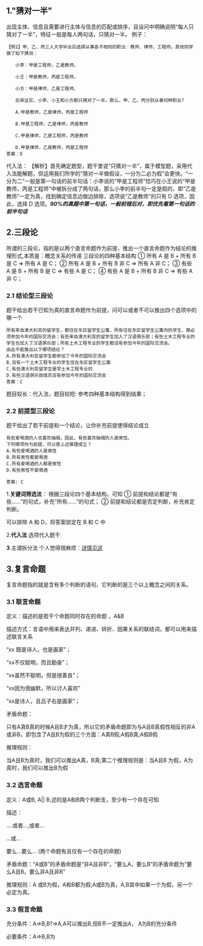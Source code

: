## 1."猜对一半"

出现主体、信息且需要进行主体与信息的匹配或排序，且设问中明确说明“每人只猜对了一半”，特征一般是每人两句话，只猜对一半。
例子：

```
【例1】甲、乙、丙三人大学毕业后选择从事各不相同的职业：教师、律师、工程师。其他同学做了如下猜测：

　　小李：甲是工程师，乙是教师。

　　小王：甲是教师，丙是工程师。

　　小方：甲是律师，乙是工程师。

　　后来证实，小李、小王和小方都只猜对了一半。那么，甲、乙、丙分别从事何种职业?

　　A.甲是教师，乙是律师，丙是工程师

　　B.甲是工程师，乙是律师，丙是教师

　　C.甲是律师，乙是工程师，丙是教师

　　D.甲是律师，乙是教师，丙是工程师
答案：D
```

代入法：
【解析】首先确定题型，题干里说“只猜对一半”，属于模型题，采用代入法能解题，但运用我们所学的“猜对一半做假设，一分为二必为假”会更快。“一分为二”一般是第一句话的前半句话：小李说的“甲是工程师”恰巧在小王说的“甲是教师，丙是工程师”中被拆分成了两句话，那么小李的前半句一定是假的，即“乙是教师”一定为真，找到确定信息边做边排除，选项说“乙是教师”的只有 D 选项，因此，选择 D 选项。**_90%的真题中第一句话，一般前错后对，即优先看第一句话的前半句话_**

## 2.三段论

所谓的三段论，指的是以两个直言命题作为前提，推出一个直言命题作为结论的推理形式,本质是：概念关系的传递
三段论的四种基本结构
① 所有 A 是 B + 所有 B 是 C ⇒ 所有 A 是 C；
② 所有 A 是 B + 所有 B 非 C ⇒ 所有 A 非 C；
③ 有些 A 是 B + 所有 B 是 C ⇒ 有些 A 是 C；
④ 有些 A 是 B + 所有 B 非 C ⇒ 有些 A 非 C；

### 2.1 结论型三段论

题干给出若干已知为真的直言命题作为前提，问可以或者不可以推出四个选项中的哪一个

```
所有来自澳大利亚的留学生，都住在东区留学生公寓，所有住在东区留学生公寓内的学生，都必须参加今年的国际交流会；有些来自澳大利亚的留学生加入了汉语俱乐部；有些土木工程专业的学生也加入了汉语俱乐部；所有土木工程专业的学生都没有参加今年的国际交流会。
由此不能推出以下哪项结论？
A.所有澳大利亚留学生都参加了今年的国际交流会
B.没有一个土木工程专业的学生住在东区留学生公寓
C.有些澳大利亚留学生是学土木工程专业的
D.有些汉语俱乐部成员没有参加今年的国际交流会
答案：C
```

题目较长：代入法，题目较短: 参考四种基本结构得到结果；

### 2.2 前提型三段论

题干给出了若干前提和一个结论，让你补充前提使得结论成立

```
有些爱喝酒的人也喜欢抽烟，因此，有些喜欢抽烟的人是男性。
下列哪项作为前提，可以使上述推理成立？
A.有些爱喝酒的人是男性
B.所有男性都爱喝酒
C.所有爱喝酒的人都是男性
D.有些男性不爱喝酒

答案: C
```

1.**关键词筛选法**：
根据三段论四个基本结构，可知
① 前提和结论都是“有些……”的句式，补充“所有……”的句式；
② 前提和结论都是否定判断，补充肯定判断。

可以排除 A 和 D，将答案锁定在 B 和 C 中 

2.**代入法**
选项代入题干 

**3**.主谓拆分法
个人觉得很麻烦：[详情见这](https://zhuanlan.zhihu.com/p/270266618)



## 3.复言命题

复言命题指的就是含有多个判断的语句，它判断的是三个以上概念之间的关系。

### 3.1 联言命题

定义：描述的是若干个命题同时存在的命题 ，A&B

描述方式：言语中用来表达并列、递进、转折、因果关系的联结词，都可以用来描述联言关系

“xx 既是诗人，也是画家”；

“xx不仅聪明，而且勤奋”；

“xx虽然不聪明，但是很善良”；

“xx因为很幽默，所以讨人喜欢”

“xx是诗人，且吕子右是画家”；

矛盾命题：

只有A真B真的时候A且B才为真，所以它的矛盾命题即为与A且B真假性相反的非A或非B，即包含了A且B为假的三个方面：A真B假;A假B真;A假B假

推理规则：

当A且B为真时，我们可以推出A真，B真;第二个推理规则是：当A且B 为假，A为真时，我们可以推出B为假

### 3.2 选言命题

定义：A或B, A|| B,述的是A和B两个判断支，至少有一个存在可知

描述：

....或者...,或者...

...或...

要么...要么...  (两个命题有且仅有一个存在的命题)



矛盾命题：“A或B”的矛盾命题是“非A且非B”，“要么A，要么B”的矛盾命题为“要么A且B，要么非A且非B”

推理规则：A 或B为假，A和B都为假;A或B为真，A,B其中如果一个为假，另一个必定为真。



### 3.3 假言命题



充分条件：A=>B,B?=>A,A可以推出B,但B不一定推出A， A为B的充分条件

必要条件：A=>B,B为



















